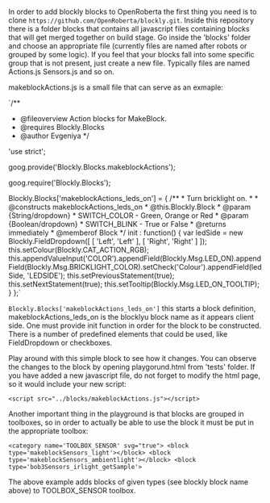 In order to add blockly blocks to OpenRoberta the first thing you need is to clone `https://github.com/OpenRoberta/blockly.git`.
Inside this repository there is a folder blocks that contains all javascript files containing blocks that will get merged together on build stage. Go inside the 'blocks' folder and choose an appropriate file (currently files are named after robots or grouped by some logic). If you feel that your blocks fall into some specific group that is not present, just create a new file. Typically files are named <robot>Actions.js <robot>Sensors.js and so on.

makeblockActions.js is a small file that can serve as an exmaple:

`/**
 * @fileoverview Action blocks for MakeBlock.
 * @requires Blockly.Blocks
 * @author Evgeniya
 */

'use strict';

goog.provide('Blockly.Blocks.makeblockActions');

goog.require('Blockly.Blocks');

Blockly.Blocks['makeblockActions_leds_on'] = {
    /**
     * Turn bricklight on.
     *
     * @constructs makeblockActions_leds_on
     * @this.Blockly.Block
     * @param {String/dropdown}
     *            SWITCH_COLOR - Green, Orange or Red
     * @param {Boolean/dropdown}
     *            SWITCH_BLINK - True or False
     * @returns immediately
     * @memberof Block
     */
    init : function() {
        var ledSide = new Blockly.FieldDropdown([ [ 'Left', 'Left' ], [ 'Right', 'Right' ] ]);
        this.setColour(Blockly.CAT_ACTION_RGB);
        this.appendValueInput('COLOR').appendField(Blockly.Msg.LED_ON).appendField(Blockly.Msg.BRICKLIGHT_COLOR).setCheck('Colour').appendField(ledSide, 'LEDSIDE');
        this.setPreviousStatement(true);
        this.setNextStatement(true);
        this.setTooltip(Blockly.Msg.LED_ON_TOOLTIP);
    }
};`

`Blockly.Blocks['makeblockActions_leds_on']` this starts a block definition, makeblockActions_leds_on is the blocklyu block name as it appears client side. One must provide init function in order for the block to be constructed. There is a number of predefined elements that could be used, like FieldDropdown or checkboxes. 

Play around with this simple block to see how it changes. You can observe the changes to the block by opening playgorund.html from 'tests' folder. If you have added a new javascript file, do not forget to modify the html page, so it would include your new script:

`<script src="../blocks/makeblockActions.js"></script>`

Another important thing in the playground is that blocks are grouped in toolboxes, so in order to actually be able to use the block it must be put in the appropriate toolbox:

`<category name='TOOLBOX_SENSOR' svg="true">
        <block type='makeblockSensors_light'></block>
        <block type='makeblockSensors_ambientlight'></block>
        <block type='bob3Sensors_irlight_getSample'>`

The above example adds blocks of given types (see blockly block name above) to TOOLBOX_SENSOR toolbox.